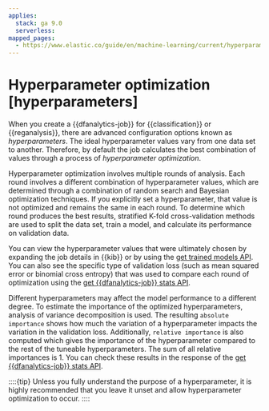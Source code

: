 ```yaml
---
applies:
  stack: ga 9.0
  serverless:
mapped_pages:
  - https://www.elastic.co/guide/en/machine-learning/current/hyperparameters.html
---
```


# Hyperparameter optimization [hyperparameters]

When you create a {{dfanalytics-job}} for {{classification}} or {{reganalysis}}, there are advanced configuration options known as *hyperparameters*. The ideal hyperparameter values vary from one data set to another. Therefore, by default the job calculates the best combination of values through a process of *hyperparameter optimization*.

Hyperparameter optimization involves multiple rounds of analysis. Each round involves a different combination of hyperparameter values, which are determined through a combination of random search and Bayesian optimization techniques. If you explicitly set a hyperparameter, that value is not optimized and remains the same in each round. To determine which round produces the best results, stratified K-fold cross-validation methods are used to split the data set, train a model, and calculate its performance on validation data.

You can view the hyperparameter values that were ultimately chosen by expanding the job details in {{kib}} or by using the [get trained models API](https://www.elastic.co/guide/en/elasticsearch/reference/current/get-trained-models.html). You can also see the specific type of validation loss (such as mean squared error or binomial cross entropy) that was used to compare each round of optimization using the [get {{dfanalytics-job}} stats API](https://www.elastic.co/guide/en/elasticsearch/reference/current/get-dfanalytics-stats.html).

Different hyperparameters may affect the model performance to a different degree. To estimate the importance of the optimized hyperparameters, analysis of variance decomposition is used. The resulting `absolute importance` shows how much the variation of a hyperparameter impacts the variation in the validation loss. Additionally, `relative importance` is also computed which gives the importance of the hyperparameter compared to the rest of the tuneable hyperparameters. The sum of all relative importances is 1. You can check these results in the response of the [get {{dfanalytics-job}} stats API](https://www.elastic.co/guide/en/elasticsearch/reference/current/get-dfanalytics-stats.html).

::::{tip}
Unless you fully understand the purpose of a hyperparameter, it is highly recommended that you leave it unset and allow hyperparameter optimization to occur.
::::
